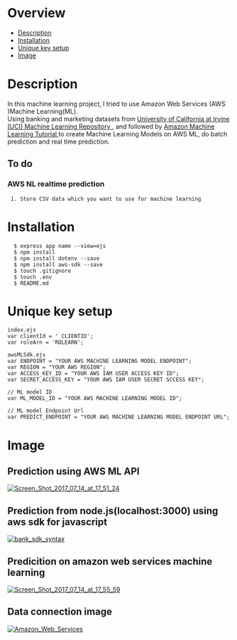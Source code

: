 # Overview    
 *  [Description](#section1)  
 *  [Installation](#section2)  
 *  [Unique key setup](#section3)  
 *  [Image](#section4)  
      
        
# <a name="section1">Description  
  In this machine learning project, I tried to use Amazon Web Services (AWS )Machine Learning(ML).  
  Using banking and marketing datasets from [ University of California at Irvine (UCI) Machine Learning Repository ](http://archive.ics.uci.edu/ml/datasets.html), and followed by [ Amazon Machine Learning Tutorial ](http://docs.aws.amazon.com/ja_jp/machine-learning/latest/dg/tutorial.html) to create Machine Learning Models on AWS ML, do batch prediction and real time prediction.  
    
 ## To do  
  ### AWS NL realtime prediction  
     1. Store CSV data which you want to use for machine learning 
      

#  <a name="section2"> Installation
````  
  $ express app name --view=ejs  
  $ npm install  
  $ npm install dotenv --save   
  $ npm install aws-sdk --save  
  $ touch .gitignore  
  $ touch .env  
  $ README.md  
 ````  
  
          
# <a name="section3"> Unique key setup
  ````  
  index.ejs  
  var clientId = ' CLIENTID';  
  var roleArn = 'ROLEARN';  
  ````  
  ````  
  awsMLSdk.ejs  
  var ENDPOINT = "YOUR AWS MACHINE LEARNING MODEL ENDPOINT";  
  var REGION = "YOUR AWS REGION";  
  var ACCESS_KEY_ID = "YOUR AWS IAM USER ACCESS KEY ID";  
  var SECRET_ACCESS_KEY = "YOUR AWS IAM USER SECRET SCCESS KEY";  
  
  // ML model ID  
  var ML_MODEL_ID = "YOUR AWS MACHINE LEARNING MODEL ID";  
  
  // ML model Endpoint Url  
  var PREDICT_ENDPOINT = "YOUR AWS MACHINE LEARNING MODEL ENDPOINT URL";  
  ````  
  
  
# <a name="section4"> Image  
  ## Prediction using AWS ML API   
      
  <a href="https://ibb.co/eBmrua"><img src="https://preview.ibb.co/ddAHZa/Screen_Shot_2017_07_14_at_17_51_24.png" alt="Screen_Shot_2017_07_14_at_17_51_24" border="0"></a><br />    
           
  

              
  ## Prediction from node.js(localhost:3000) using aws sdk for javascript  
     
  <a href="https://ibb.co/n0WVnv"><img src="https://preview.ibb.co/kx45LF/bank_sdk_syntax.png" alt="bank_sdk_syntax" border="0"></a><br />  
        
  

            
  ## Predicition on amazon web services machine learning  
      
  <a href="https://ibb.co/kB2Wua"><img src="https://preview.ibb.co/nbv6Sv/Screen_Shot_2017_07_14_at_17_55_59.png" alt="Screen_Shot_2017_07_14_at_17_55_59" border="0"></a><br />  
  
  
  
    
  ## Data connection image  
  
  <a href="https://ibb.co/jEMCN5"><img src="https://preview.ibb.co/ce6OUk/Amazon_Web_Services.png" alt="Amazon_Web_Services" border="0"></a><br />    
  


  
    

